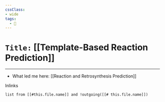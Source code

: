 ```yaml
---
cssClass:
- wide
tags:
  - 🧪
---
```


# `Title:` [[Template-Based Reaction Prediction]]
--- 

- What led me here: [[Reaction and Retrosynthesis Prediction]]

Inlinks
```dataview 
list from [[#this.file.name]] and !outgoing([[# this.file.name]]) 
```